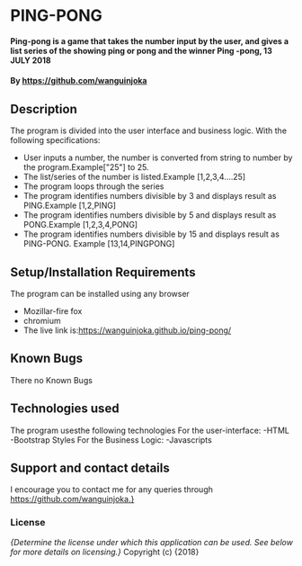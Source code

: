 # PING-PONG
#### Ping-pong is a game that takes the number input by the user, and gives a list series of the showing ping or pong and the winner Ping -pong, 13 JULY 2018
#### By https://github.com/wanguinjoka
## Description
The program is divided into the user interface and business logic. With the following specifications:
- User inputs a number, the number is converted from string to number by the program.Example["25"] to 25.
- The list/series of the number is listed.Example [1,2,3,4....25]
- The program loops through the series
- The program identifies numbers divisible by 3 and displays result as PING.Example [1,2,PING]
- The program identifies numbers divisible by 5 and displays result as PONG.Example [1,2,3,4,PONG]
- The program identifies numbers divisible by 15 and displays result as PING-PONG. Example [13,14,PINGPONG]
## Setup/Installation Requirements
The program can be installed using any browser
* Mozillar-fire fox
* chromium
* The live link is:https://wanguinjoka.github.io/ping-pong/
## Known Bugs
There no Known Bugs
## Technologies used
The program usesthe following technologies
For the user-interface:
-HTML
-Bootstrap Styles
For the Business Logic:
-Javascripts
## Support and contact details
I encourage you to contact me for any queries through
https://github.com/wanguinjoka.}
### License
*{Determine the license under which this application can be used.  See below for more details on licensing.}*
Copyright (c) {2018}
